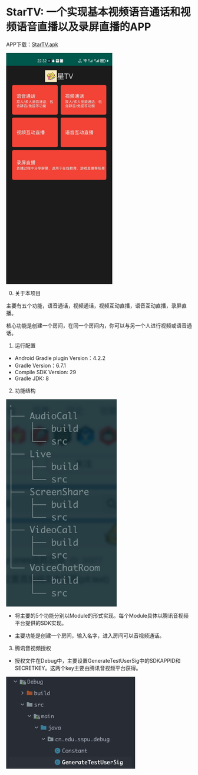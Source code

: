 # StarTV: 一个实现基本视频语音通话和视频语音直播以及录屏直播的APP

APP下载：[StarTV.apk](./StarTV.apk)

<img src="images/WechatIMG26.jpeg" width="288px" align="center">

0. 关于本项目

主要有五个功能，语音通话，视频通话，视频互动直播，语音互动直播，录屏直播。

核心功能是创建一个房间，在同一个房间内，你可以与另一个人进行视频或语音通话。

1. 运行配置

- Android Gradle plugin Version：4.2.2
- Gradle Version：6.7.1
- Compile SDK Version: 29
- Gradle JDK: 8

2. 功能结构

<img src="images/tree.png" width="300px" align="center">

- 将主要的5个功能分别以Module的形式实现。每个Module具体以腾讯音视频平台提供的SDK实现。

- 主要功能是创建一个房间，输入名字，进入房间可以音视频通话。

3. 腾讯音视频授权
- 授权文件在Debug中，主要设置GenerateTestUserSig中的SDKAPPID和SECRETKEY。这两个key主要由腾讯音视频平台获得。

<img src="images/GenerateTestUserSig.png" width=350px align="center">
